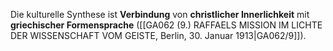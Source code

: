 
Die kulturelle Synthese ist **Verbindung** von **christlicher Innerlichkeit** mit **griechischer Formensprache** ([[GA062 (9.) RAFFAELS MISSION IM LICHTE DER WISSENSCHAFT VOM GEISTE, Berlin, 30. Januar 1913|GA062/9]]).
